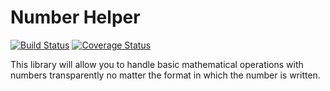 # Number Helper

[![Build Status](https://travis-ci.org/ElMijo/php-number-helper.svg?branch=master)](https://travis-ci.org/ElMijo/php-number-helper) [![Coverage Status](https://coveralls.io/repos/github/ElMijo/php-number-helper/badge.svg?branch=master)](https://coveralls.io/github/ElMijo/php-number-helper?branch=master)

This library will allow you to handle basic mathematical operations with numbers transparently no matter the format in which the number is written.
